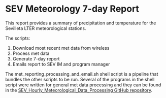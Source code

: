 # SEV Meteorology 7-day Report

This report provides a summary of precipitation and temperature for the Sevilleta LTER meteorological stations.

The scripts:
1. Download most recent met data from wireless
2. Process met data
3. Generate 7-day report
4. Emails report to SEV IM and program manager

The met_reporting_processing_and_email.sh shell script is a pipeline that bundles the other scripts to be run. Several of the programs in the shell script were written for general met data processing and they can be found in the [SEV_Hourly_Meteorological_Data_Processing GitHub repository](https://github.com/SEVLTER/SEV_Hourly_Meteorological_Data_Processing).